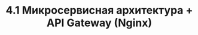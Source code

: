 ---
title: 4.1 Микросервисная архитектура + API Gateway (Nginx)
layout: page
parent: 4. Что получилось
nav_order: 401
---